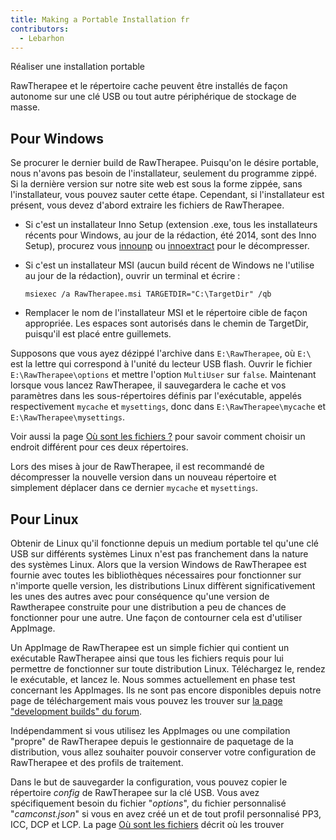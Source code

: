 ```yaml
---
title: Making a Portable Installation fr
contributors:
  - Lebarhon
---
```


<div class="pagetitle">

Réaliser une installation portable

</div>

RawTherapee et le répertoire cache peuvent être installés de façon
autonome sur une clé USB ou tout autre périphérique de stockage de
masse.

## Pour Windows

Se procurer le dernier build de RawTherapee. Puisqu'on le désire
portable, nous n'avons pas besoin de l'installateur, seulement du
programme zippé. Si la dernière version sur notre site web est sous la
forme zippée, sans l'installateur, vous pouvez sauter cette étape.
Cependant, si l'installateur est présent, vous devez d'abord extraire
les fichiers de RawTherapee.

- Si c'est un installateur Inno Setup (extension .exe, tous les
  installateurs récents pour Windows, au jour de la rédaction, été 2014,
  sont des Inno Setup), procurez vous
  [innounp](http://innounp.sourceforge.net/) ou
  [innoextract](http://constexpr.org/innoextract/) pour le décompresser.
- Si c'est un installateur MSI (aucun build récent de Windows ne
  l'utilise au jour de la rédaction), ouvrir un terminal et écrire :
    
      msiexec /a RawTherapee.msi TARGETDIR="C:\TargetDir" /qb
- Remplacer le nom de l'installateur MSI et le répertoire cible de façon
  appropriée. Les espaces sont autorisés dans le chemin de TargetDir,
  puisqu'il est placé entre guillemets.

Supposons que vous ayez dézippé l'archive dans `E:\RawTherapee`, où
`E:\` est la lettre qui correspond à l'unité du lecteur USB flash.
Ouvrir le fichier `E:\RawTherapee\options` et mettre l'option
`MultiUser` sur `false`. Maintenant lorsque vous lancez RawTherapee, il
sauvegardera le cache et vos paramètres dans les sous-répertoires
définis par l'exécutable, appelés respectivement `mycache` et
`mysettings`, donc dans `E:\RawTherapee\mycache` et
`E:\RawTherapee\mysettings`.

Voir aussi la page [Où sont les fichiers ?](file_paths/fr)
pour savoir comment choisir un endroit différent pour ces deux
répertoires.

Lors des mises à jour de RawTherapee, il est recommandé de décompresser
la nouvelle version dans un nouveau répertoire et simplement déplacer
dans ce dernier `mycache` et `mysettings`.

## Pour Linux

Obtenir de Linux qu'il fonctionne depuis un medium portable tel qu'une
clé USB sur différents systèmes Linux n'est pas franchement dans la
nature des systèmes Linux. Alors que la version Windows de RawTherapee
est fournie avec toutes les bibliothèques nécessaires pour fonctionner
sur n'importe quelle version, les distributions Linux diffèrent
significativement les unes des autres avec pour conséquence qu'une
version de Rawtherapee construite pour une distribution a peu de chances
de fonctionner pour une autre. Une façon de contourner cela est
d'utiliser AppImage.

Un AppImage de RawTherapee est un simple fichier qui contient un
exécutable RawTherapee ainsi que tous les fichiers requis pour lui
permettre de fonctionner sur toute distribution Linux. Téléchargez le,
rendez le exécutable, et lancez le. Nous sommes actuellement en phase
test concernant les AppImages. Ils ne sont pas encore disponibles depuis
notre page de téléchargement mais vous pouvez les trouver sur [la page
"development builds" du
forum](https://discuss.pixls.us/t/download-rawtherapee-development-builds/2924?u=morgan_hardwood).

Indépendamment si vous utilisez les AppImages ou une compilation
"propre" de RawTherapee depuis le gestionnaire de paquetage de la
distribution, vous allez souhaiter pouvoir conserver votre configuration
de RawTherapee et des profils de traitement.

Dans le but de sauvegarder la configuration, vous pouvez copier le
répertoire *config* de RawTherapee sur la clé USB. Vous avez
spécifiquement besoin du fichier "*options*", du fichier personnalisé
"*camconst.json*" si vous en avez créé un et de tout profil personnalisé
PP3, ICC, DCP et LCP. La page [Où sont les
fichiers](File_Paths/fr.md) décrit où les trouver
